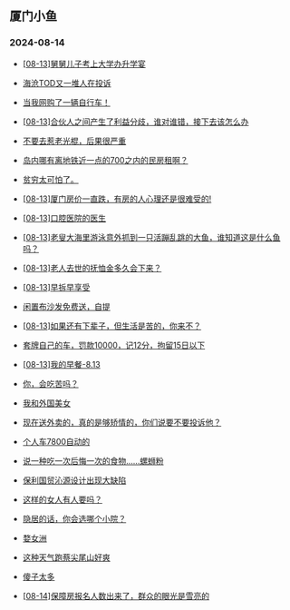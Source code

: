 ## 厦门小鱼 
### 2024-08-14

+ [[08-13]舅舅儿子考上大学办升学宴](http://bbs.xmfish.com/read-htm-tid-18231161.html)

+ [海沧TOD又一堆人在投诉](http://bbs.xmfish.com/read-htm-tid-18231183.html)

+ [当我网购了一辆自行车！](http://bbs.xmfish.com/read-htm-tid-18231206.html)

+ [[08-13]合伙人之间产生了利益分歧，谁对谁错，接下去该怎么办](http://bbs.xmfish.com/read-htm-tid-18231059.html)

+ [不要去惹老光棍，后果很严重](http://bbs.xmfish.com/read-htm-tid-18231218.html)

+ [岛内哪有离地铁近一点的700之内的民房租啊？](http://bbs.xmfish.com/read-htm-tid-18231084.html)

+ [贫穷太可怕了。](http://bbs.xmfish.com/read-htm-tid-18231079.html)

+ [[08-13]厦门房价一直跌，有房的人心理还是很难受的!](http://bbs.xmfish.com/read-htm-tid-18231303.html)

+ [[08-13]口腔医院的医生](http://bbs.xmfish.com/read-htm-tid-18231196.html)

+ [[08-13]老叟大海里游泳意外抓到一只活蹦乱跳的大鱼，谁知道这是什么鱼吗？](http://bbs.xmfish.com/read-htm-tid-18231098.html)

+ [[08-13]老人去世的抚恤金多久会下来？](http://bbs.xmfish.com/read-htm-tid-18231102.html)

+ [[08-13]早拆早享受](http://bbs.xmfish.com/read-htm-tid-18231146.html)

+ [闲置布沙发免费送，自提](http://bbs.xmfish.com/read-htm-tid-18231210.html)

+ [[08-13]如果还有下辈子，但生活是苦的，你来不？](http://bbs.xmfish.com/read-htm-tid-18231304.html)

+ [套牌自己的车，罚款10000，记12分，拘留15日以下](http://bbs.xmfish.com/read-htm-tid-18231447.html)

+ [[08-13]我的早餐-8.13](http://bbs.xmfish.com/read-htm-tid-18231227.html)

+ [你，会吃苦吗？](http://bbs.xmfish.com/read-htm-tid-18231179.html)

+ [我和外国美女](http://bbs.xmfish.com/read-htm-tid-18231442.html)

+ [现在送外卖的，真的是够矫情的，你们说要不要投诉他？](http://bbs.xmfish.com/read-htm-tid-18231477.html)

+ [个人车7800自动的](http://bbs.xmfish.com/read-htm-tid-18231364.html)

+ [说一种吃一次后悔一次的食物……螺蛳粉](http://bbs.xmfish.com/read-htm-tid-18231498.html)

+ [保利国贸沁源设计出现大缺陷](http://bbs.xmfish.com/read-htm-tid-18231497.html)

+ [这样的女人有人要吗？](http://bbs.xmfish.com/read-htm-tid-18231302.html)

+ [隐居的话，你会选哪个小院？](http://bbs.xmfish.com/read-htm-tid-18231353.html)

+ [婺女洲](http://bbs.xmfish.com/read-htm-tid-18231438.html)

+ [这种天气跑蔡尖尾山好爽](http://bbs.xmfish.com/read-htm-tid-18231462.html)

+ [傻子太多](http://bbs.xmfish.com/read-htm-tid-18231496.html)

+ [[08-14]保障房报名人数出来了，群众的眼光是雪亮的](http://bbs.xmfish.com/read-htm-tid-18231605.html)

